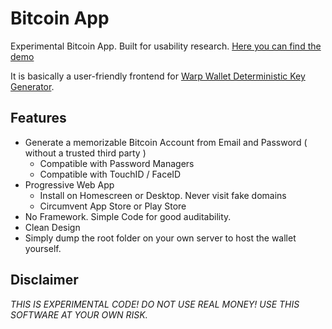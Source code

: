# Bitcoin App
Experimental Bitcoin App. Built for usability research. 
[Here you can find the demo](https://coins.github.io/bitcoin-app/#signup)

It is basically a user-friendly frontend for [Warp Wallet Deterministic Key Generator](https://keybase.io/warp/warp_1.0.9_SHA256_a2067491ab582bde779f4505055807c2479354633a2216b22cf1e92d1a6e4a87.html).

## Features
- Generate a memorizable Bitcoin Account from Email and Password ( without a trusted third party )
  - Compatible with Password Managers
  - Compatible with TouchID / FaceID
- Progressive Web App
  - Install on Homescreen or Desktop. Never visit fake domains
  - Circumvent App Store or Play Store
- No Framework. Simple Code for good auditability.
- Clean Design
- Simply dump the root folder on your own server to host the wallet yourself.


## Disclaimer
*THIS IS EXPERIMENTAL CODE! DO NOT USE REAL MONEY! USE THIS SOFTWARE AT YOUR OWN RISK.*
